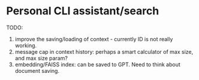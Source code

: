 # Personal CLI assistant/search


TODO:
1. improve the saving/loading of context - currently ID is not really working.
1. message cap in context history: perhaps a smart calculator of max size, and max size param?
1. embedding/FAISS index: can be saved to GPT. Need to think about document saving.

